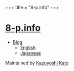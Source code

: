 +++
title = "8-p.info"
+++

# [8-p.info](/)

- [Blog](https://blog.8-p.info/)
  - [English](https://blog.8-p.info/en/)
  - [Japanese](https://blog.8-p.info/ja/)

<div id="clocks"></div>

Maintained by [Kazuyoshi Kato](/me/)
